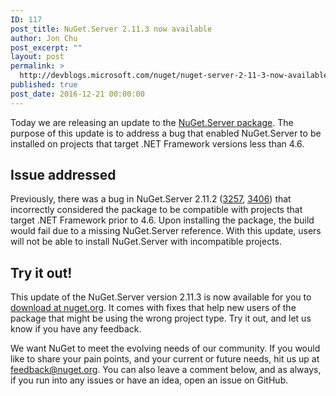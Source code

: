 ```yaml
---
ID: 117
post_title: NuGet.Server 2.11.3 now available
author: Jon Chu
post_excerpt: ""
layout: post
permalink: >
  http://devblogs.microsoft.com/nuget/nuget-server-2-11-3-now-available/
published: true
post_date: 2016-12-21 00:00:00
---
```

Today we are releasing an update to the [NuGet.Server package][1]. The purpose of this update is to address a bug that enabled NuGet.Server to be installed on projects that target .NET Framework versions less than 4.6.

## Issue addressed

Previously, there was a bug in NuGet.Server 2.11.2 ([3257][2], [3406][3]) that incorrectly considered the package to be compatible with projects that target .NET Framework prior to 4.6. Upon installing the package, the build would fail due to a missing NuGet.Server reference. With this update, users will not be able to install NuGet.Server with incompatible projects.

## Try it out!

This update of the NuGet.Server version 2.11.3 is now available for you to [download at nuget.org][1]. It comes with fixes that help new users of the package that might be using the wrong project type. Try it out, and let us know if you have any feedback.

We want NuGet to meet the evolving needs of our community. If you would like to share your pain points, and your current or future needs, hit us up at <feedback@nuget.org>. You can also leave a comment below, and as always, if you run into any issues or have an idea, open an issue on GitHub.

 [1]: https://www.nuget.org/packages/NuGet.Server/2.11.3/
 [2]: https://github.com/NuGet/NuGetGallery/issues/3257
 [3]: https://github.com/NuGet/NuGetGallery/issues/3406
